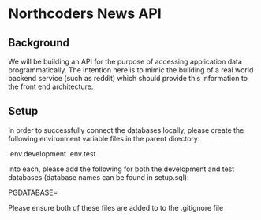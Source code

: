 # Northcoders News API

## Background

We will be building an API for the purpose of accessing application data programmatically. The intention here is to mimic the building of a real world backend service (such as reddit) which should provide this information to the front end architecture.

## Setup

In order to successfully connect the databases locally, please create the following environment variable files in the parent directory:

.env.development
.env.test

Into each, please add the following for both the development and test databases (database names can be found in setup.sql):

PGDATABASE=<database-name-here>

Please ensure both of these files are added to to the .gitignore file